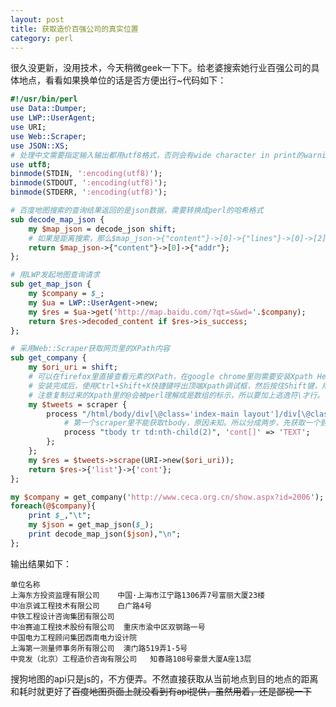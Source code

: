 ```yaml
---
layout: post
title: 获取造价百强公司的真实位置
category: perl
---
```


很久没更新，没用技术，今天稍微geek一下下。给老婆搜索她行业百强公司的具体地点，看看如果换单位的话是否方便出行~代码如下：

```perl
#!/usr/bin/perl
use Data::Dumper;
use LWP::UserAgent;
use URI;
use Web::Scraper;
use JSON::XS;
# 处理中文需要指定输入输出都用utf8格式，否则会有wide character in print的warning提示 
use utf8;
binmode(STDIN, ':encoding(utf8)');
binmode(STDOUT, ':encoding(utf8)');
binmode(STDERR, ':encoding(utf8)');

# 百度地图搜索的查询结果返回的是json数据，需要转换成perl的哈希格式 
sub decode_map_json {
    my $map_json = decode_json shift;
    # 如果是距离搜索，那么$map_json->{"content"}->[0]->{"lines"}->[0]->[2]是距离；$map_json->{"taxi"}->{"detail"}->[0]->{"totalPrice"}是打的费用。
    return $map_json->{"content"}->[0]->{"addr"};
};

# 用LWP发起地图查询请求 
sub get_map_json {
    my $company = $_;
    my $ua = LWP::UserAgent->new;
    my $res = $ua->get('http://map.baidu.com/?qt=s&wd='.$company);
    return $res->decoded_content if $res->is_success;
};

# 采用Web::Scraper获取网页里的XPath内容 
sub get_company {
    my $ori_uri = shift;
    # 可以在firefox里直接查看元素的XPath，在google chrome里则需要安装Xpath Helper工具。
    # 安装完成后，使用Ctrl+Shift+X快捷键呼出顶端Xpath调试框，然后按住Shift键，用鼠标左键点击网页元素，上边框里就出现元素的Xpath和content了。
    # 注意复制过来的Xpath里的@会被perl理解成是数组的标示，所以要加上逃逸符\才行。
    my $tweets = scraper {
        process "/html/body/div[\@class='index-main layout']/div[\@class='index-main layout']/div[\@class='index-content bcolor']/div[\@class='cont']/div[\@id='fontzoom']/span[\@id='BodyLabel']/div/table", "list" => scraper {
            # 第一个scraper里不能获取tbody，原因未知。所以分成两步，先获取一个到table的scraper，再获取tbody里面的TEXT。
            process "tbody tr td:nth-child(2)", 'cont[]' => 'TEXT';
        };
    };
    my $res = $tweets->scrape(URI->new($ori_uri));
    return $res->{'list'}->{'cont'};
};

my $company = get_company('http://www.ceca.org.cn/show.aspx?id=2006');
foreach(@$company){
    print $_,"\t";
    my $json = get_map_json($_);
    print decode_map_json($json),"\n";
};
```

输出结果如下：    

    单位名称	
    上海东方投资监理有限公司	中国·上海市江宁路1306弄7号富丽大厦23楼
    中冶京诚工程技术有限公司	白广路4号
    中铁工程设计咨询集团有限公司	
    中冶赛迪工程技术股份有限公司	重庆市渝中区双钢路一号
    中国电力工程顾问集团西南电力设计院	
    上海第一测量师事务所有限公司	澳门路519弄1-5号
    中竞发（北京）工程造价咨询有限公司	知春路108号豪景大厦A座13层

搜狗地图的api只是js的，不方便弄。不然直接获取从当前地点到目的地点的距离和耗时就更好了~~百度地图页面上就没看到有api提供，虽然用着，还是鄙视一下~~

